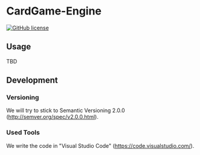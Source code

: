 # CardGame-Engine
<!--[![GitHub Release](https://img.shields.io/github/release/GreyscaleUnicorns/CardGame-Engine.svg)]()
[![Github Releases](https://img.shields.io/github/downloads/GreyscaleUnicorns/CardGame-Engine/total.svg)]()
[![CodeFactor (master)](https://www.codefactor.io/repository/github/greyscaleunicorns/cardgame-engine/badge)](https://www.codefactor.io/repository/github/greyscaleunicorns/cardgame-engine)-->
[![GitHub license](https://img.shields.io/badge/license-MIT-blue.svg)](https://raw.githubusercontent.com/GreyscaleUnicorns/CardGame-Engine/master/LICENSE.txt)

## Usage
TBD

## Development
<!--[![Build Status (Windows)](https://img.shields.io/appveyor/ci/NicoVIII/CardGame-Engine/develop.svg?logo=appveyor&label=build%20(windows))](https://ci.appveyor.com/project/NicoVIII/CardGame-Engine)
[![Build Status (Unix)](https://img.shields.io/travis/GreyscaleUnicorns/CardGame-Engine/develop.svg?label=build%20(unix))](https://travis-ci.org/GreyscaleUnicorns/CardGame-Engine/branches)
[![GitHub issues](https://img.shields.io/github/issues/GreyscaleUnicorns/CardGame-Engine.svg)](https://github.com/GreyscaleUnicorns/CardGame-Engine/issues)
[![CodeFactor (develop)](https://www.codefactor.io/repository/github/greyscaleunicorns/cardgame-engine/badge/develop)](https://www.codefactor.io/repository/github/greyscaleunicorns/cardgame-engine/overview/develop)
[![codecov](https://codecov.io/gh/GreyscaleUnicorns/CardGame-Engine/branch/develop/graph/badge.svg)](https://codecov.io/gh/GreyscaleUnicorns/CardGame-Engine)-->

### Versioning
We will try to stick to Semantic Versioning 2.0.0 (http://semver.org/spec/v2.0.0.html).

### Used Tools
We write the code in "Visual Studio Code" (https://code.visualstudio.com/).
